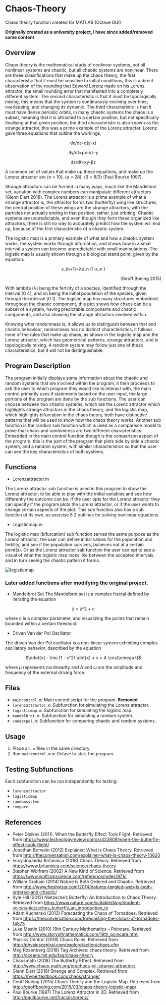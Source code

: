 # Chaos-Theory
Chaos theory function created for MATLAB (Octave GUI) 

**Originally created as a university project, I have since added/removed some content**


## Overview

Chaos theory is the mathematical study of nonlinear systems, not all nonlinear systems are chaotic, but all chaotic systems are nonlinear. There are three classifications that make up the chaos theory, the first characteristic that it must be sensitive to initial conditions, this is a direct observation of the rounding that Edward Lorenz made on his Lorenz attractor, the small rounding error that manifested into a completely different system. The second characteristic is that it must be topologically mixing, this means that the system is continuously evolving over time, overlapping, and changing its dynamic. The third characteristic is that it must have dense periodic orbits, in many chaotic systems the chaos is a subset, meaning that it is attracted to a certain position, but not specifically finalising at that given position, the third characteristic is also known as the strange attractor, this was a prime example of the Lorenz attractor. Lorenz gave three equations that outline the workings;

<p align="center">
  dx/dt=σ(y-x)
</p> 
<p align="center">
  dy/dt=ρx-xz-y
</p>
<p align="center">
  dz/dt=xy-βz
</p> 

A common set of values that make up these equations, and make up the Lorenz attractor are (σ = 10), (ρ = 28), (β = 8/3) (Paul Bourke 1997).

Strange attractors can be formed in many ways, much like the Mandelbrot set, variation with complex numbers can manipulate different attractors (Glenn Elert 2018). The Lorenz attractor is a prime example of what a strange attractor is, the attractor forms two (butterfly) wing like structures, the central position of these wings are the strange attractors, with the particles not actually ending in that position, rather, just orbiting. Chaotic systems are unpredictable, and even though they form these organized like attractors, there is still no way to accurately predict how the system will end up, because of the first characteristic of a chaotic system. 

The logistic map is a primary example of what and how a chaotic system works, the system works through bifurcation, and shows how in a small interval a system can become unpredictable with small manipulations. The logistic map is usually shown through a biological stand point, given by the equation:

<p align="center">
x_(n+1)=λx_n (1-x_n )
</p>
<p align="right">
(Geoff Boeing 2015)
</p> 

With lambda (λ) being the fertility of a species, identified through the interval [0 4], and xn being the initial population of the species, given through the interval [0 1]. The logistic map has many structures embedded throughout the chaotic component, this plot shows how chaos can be a subset of a system, having predictable components and chaotic components, and also showing the strange attractors involved within. 

Knowing what randomness is, it allows us to distinguish between that and chaotic behaviour, randomness has no distinct characteristics, it follows none of the rules that make up chaos, as shown in the logistic map and the Lorenz attractor, which has geometrical patterns, strange attractors, and is topologically mixing. A random system may follow just one of these characteristics, but it will not be distinguishable. 

## Program Description

The program initially displays some information about the chaotic and random systems that are involved within the program, it then proceeds to ask the user to which program they would like to interact with, the main control primarily uses if statements based on the user input, the large portions of the program are done by the sub functions. The user can choose between two chaotic systems, which are the Lorenz attractor which highlights strange attractors in the chaos theory, and the logistic map, which highlights bifurcation in the chaos theory, both have distinctive patterns that will be used to show how the chaos theory works. Another sub function is the random sub function which is used as a comparison model to prove that chaos and randomness are two different characteristics. Embedded in the main control function though is the comparison aspect of the program, this is the part of the program that plots side by side a chaotic system, and a random system, with similar characteristics so that the user can see the key characteristics of both systems.

## Functions

- Lorenzattractor.m

The Lorenz attractor sub function is used in this program to show the Lorenz attractor, to be able to play with the initial variables and see how differently the outcome can be. If the user opts for the Lorenz attractor they can specify if the program plots the Lorenz attractor, or if the user wants to change certain aspects of the plot. This sub function also has a sub function of its own, as exercise 8.2 outlines for solving nonlinear equations.

- Logisticmap.m

The logistic map (bifurcation) sub function serves the same purpose as the Lorenz attractor, the user can define initial values for the population and fertility, and see if the population survives, balances out at a certain point(s). Or as the Lorenz attractor sab function the user can opt to see a visual of what the logistic map looks like between the accepted intervals, and in turn seeing the chaotic pattern it forms.

![logisticmap](https://github.com/jackfraser94/Chaos-Theory/assets/24208519/1a55a2b9-3e97-4e60-8226-fa3d67b85365)


### Later added functions after modifying the original project.  

- Mandelbrot Set
The Mandelbrot set is a complex fractal defined by iterating the equation 

<p align="center">
z = z^2 + c
</p>  

where c is a complex parameter, and visualizing the points that remain bounded within a certain threshold.

- Driven Van der Pol Oscillator

The driven Van der Pol oscillator is a non-linear system exhibiting complex oscillatory behavior, described by the equation

<p align="center">
$\ddot{x} - \mu (1 - x^2) \dot{x} + x = A \cos(\omega t)$
</p>  

where $\mu$ represents nonlinearity and A and $\omega$ are the amplitude and frequency of the external driving force.


## Files

- `maincontrol.m`: Main control script for the program. **Removed**
- `lorenzattractor.m`: Subfunction for simulating the Lorenz attractor.
- `logisticmap.m`: Subfunction for simulating the logistic map.
- `mandelbrot.m`: Subfunction for simulating a random system.
- `vanderpol.m`: Subfunction for comparing chaotic and random systems.

## Usage

1. Place all `.m` files in the same directory.
2. Run `maincontrol.m` in Octave to start the program.

## Testing Subfunctions

Each subfunction can be run independently for testing:

- `lorenzattractor`
- `logisticmap`
- `randomsystem`
- `compare`

## References

- Peter Dizikes (2011). When the Butterfly Effect Took Flight. Retrieved from https://www.technologyreview.com/s/422809/when-the-butterfly-effect-took-flight/
- Jonathan Borwein (2012) Explainer: What is Chaos Theory. Retrieved from http://theconversation.com/explainer-what-is-chaos-theory-10620
- Encyclopaedia Britannica (2018) Chaos Theory. Retrieved from https://www.britannica.com/science/chaos-theory
- Stephen Wolfram (2002) A New Kind of Science. Retrieved from https://www.wolframscience.com/reference/notes/971c
- William Graham (2014) Nature is Both Ordered and Chaotic. Retrieved from http://www.freshvista.com/2014/natures-tangled-web-is-both-ordered-and-chaotic/
- Kyle Hill (2013) Nietzsche’s Butterfly: An Introduction to Chaos Theory. Retrieved from https://www.nature.com/scitable/blog/student-voices/nietzsches_butterfly_an_introduction_to
- Adam Kucharski (2013) Forecasting the Chaos of Tornadoes. Retrieved from https://theconversation.com/forecasting-the-chaos-of-tornadoes-14573
- Luke Mastin (2010) 19th Century Mathematics – Poincare. Retrieved from http://www.storyofmathematics.com/19th_poincare.html
- Physics Central (2018) Chaos Rules. Retrieved from http://physicscentral.com/explore/action/chaos.cfm
- Meg Rosenberg (2018) Tag Archives: chaos theory. Retrieved from http://oceans.mit.edu/tag/chaos-theory
- Chaosmath (2018) The Butterfly Effect. Retrieved from http://www.chaos-math.org/en/chaos-vii-strange-attractors
- Glenn Elert (2018) Strange and Complex. Retrieved from https://hypertextbook.com/chaos/strange/
- Geoff Boeing (2015) Chaos Theory and the Logistic Map. Retrieved from http://geoffboeing.com/2015/03/chaos-theory-logistic-map/
- Paul Bourke (1997) The Lorenz Attractor in 3D. Retrieved from http://paulbourke.net/fractals/lorenz/
